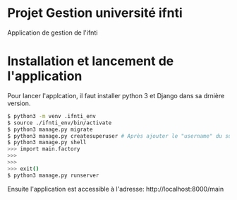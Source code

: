 # Projet Gestion université ifnti
Application de gestion de l'ifnti




# Installation et lancement de l'application
Pour lancer l'applcation, il faut installer python 3 et Django dans sa drnière version.
```bash
$ python3 -m venv .ifnti_env
$ source ./ifnti_env/bin/activate
$ python3 manage.py migrate
$ python3 manage.py createsuperuser # Après ajouter le "username" du superuser dans la list se trouvant dans le fichier main.factory
$ python3 manage.py shell
>>> import main.factory
>>>
>>>
>>> exit() 
$ python3 manage.py runserver
```

Ensuite l'application est accessible à l'adresse: http://localhost:8000/main
